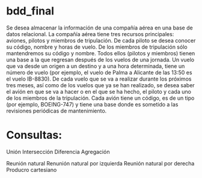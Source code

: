 # bdd_final

Se desea almacenar la información de una compañía aérea en una base de datos relacional. La
compañía aérea tiene tres recursos principales: aviones, pilotos y miembros de tripulación. De cada piloto se
desea conocer su código, nombre y horas de vuelo. De los miembros de tripulación sólo mantendremos su
código y nombre. Todos ellos (pilotos y miembros) tienen una base a la que regresan después de los vuelos
de una jornada. Un vuelo que va desde un origen a un destino y a una hora determinada, tiene un número de
vuelo (por ejemplo, el vuelo de Palma a Alicante de las 13:50 es el vuelo IB-8830). De cada vuelo que se va a
realizar durante los próximos tres meses, así como de los vuelos que ya se han realizado, se desea saber el
avión en que se va a hacer o en el que se ha hecho, el piloto y cada uno de los miembros de la tripulación.
Cada avión tiene un código, es de un tipo (por ejemplo, BOEING-747) y tiene una base donde es sometido a
las revisiones periódicas de mantenimiento.

# Consultas:
Unión
Intersección
Diferencia
Agregación 

Reunión natural 
Renunión natural por izquierda
Reunión natural por derecha
Producro cartesiano
